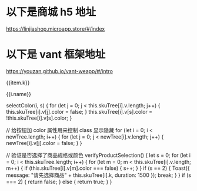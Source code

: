 # 以下是商城 h5 地址

https://linjiashop.microapp.store/#/index

# 以下是 vant 框架地址

https://youzan.github.io/vant-weapp/#/intro

<div class="Edition" v-for="(item,index) in skuTree" :key="index">
  <p>{{item.k}}</p>
  <div>
    <p
      :class="{styleColor:skuTree[index].v[s].color}"
      v-for="(i,s) in item.v"
      :key="s"
      @click="selectColor(index, s)"
    >{{i.name}}</p>
  </div>
</div>

selectColor(i, s) {
for (let j = 0; j < this.skuTree[i].v.length; j++) {
this.skuTree[i].v[j].color = false;
}
this.skuTree[i].v[s].color = !this.skuTree[i].v[s].color;
}

// 给按钮加 color 属性用来控制 class 显示隐藏
for (let i = 0; i < newTree.length; i++) {
for (let j = 0; j < newTree[i].v.length; j++) {
newTree[i].v[j].color = false;
}
}

// 验证是否选择了商品规格或颜色
verifyProductSelection() {
let s = 0;
for (let i = 0; i < this.skuTree.length; i++) {
for (let m = 0; m < this.skuTree[i].v.length; m++) {
if (this.skuTree[i].v[m].color === false) {
s++;
}
}
if (s == 2) {
Toast({
message: "请先选择商品" + this.skuTree[i].k,
duration: 1500
});
break;
}
}
if (s === 2) {
return false;
} else {
return true;
}
}

